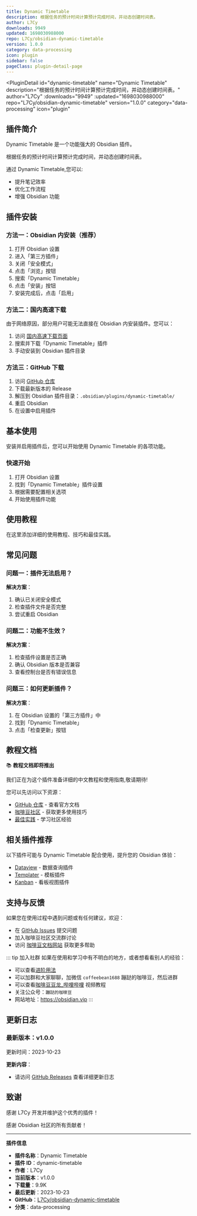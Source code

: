 ```yaml
---
title: Dynamic Timetable
description: 根据任务的预计时间计算预计完成时间，并动态创建时间表。
author: L7Cy
downloads: 9949
updated: 1698030988000
repo: L7Cy/obsidian-dynamic-timetable
version: 1.0.0
category: data-processing
icon: plugin
sidebar: false
pageClass: plugin-detail-page
---
```


<PluginDetail
  id="dynamic-timetable"
  name="Dynamic Timetable"
  description="根据任务的预计时间计算预计完成时间，并动态创建时间表。"
  author="L7Cy"
  :downloads="9949"
  :updated="1698030988000"
  repo="L7Cy/obsidian-dynamic-timetable"
  version="1.0.0"
  category="data-processing"
  icon="plugin"
>

<!-- AUTO_GENERATED_START -->
## 插件简介

Dynamic Timetable 是一个功能强大的 Obsidian 插件。

根据任务的预计时间计算预计完成时间，并动态创建时间表。

通过 Dynamic Timetable,您可以:

- 提升笔记效率
- 优化工作流程
- 增强 Obsidian 功能

<!-- AUTO_GENERATED_END -->

<!-- AUTO_GENERATED_START -->
## 插件安装

### 方法一：Obsidian 内安装（推荐）

1. 打开 Obsidian 设置
2. 进入「第三方插件」
3. 关闭「安全模式」
4. 点击「浏览」按钮
5. 搜索「Dynamic Timetable」
6. 点击「安装」按钮
7. 安装完成后，点击「启用」

### 方法二：国内高速下载

由于网络原因，部分用户可能无法直接在 Obsidian 内安装插件。您可以：

1. 访问 [国内高速下载页面](/zh/documentation/obsidian-plugins-download.html)
2. 搜索并下载「Dynamic Timetable」插件
3. 手动安装到 Obsidian 插件目录

### 方法三：GitHub 下载

1. 访问 [GitHub 仓库](https://github.com/L7Cy/obsidian-dynamic-timetable)
2. 下载最新版本的 Release
3. 解压到 Obsidian 插件目录：`.obsidian/plugins/dynamic-timetable/`
4. 重启 Obsidian
5. 在设置中启用插件

## 基本使用

安装并启用插件后，您可以开始使用 Dynamic Timetable 的各项功能。

### 快速开始

1. 打开 Obsidian 设置
2. 找到「Dynamic Timetable」插件设置
3. 根据需要配置相关选项
4. 开始使用插件功能

<!-- AUTO_GENERATED_END -->

<!-- CUSTOM_CONTENT_START:tutorial -->
## 使用教程

在这里添加详细的使用教程、技巧和最佳实践。

<!-- CUSTOM_CONTENT_END:tutorial -->

<!-- SHARED_CONTENT_START -->
## 常见问题

### 问题一：插件无法启用？

**解决方案**：
1. 确认已关闭安全模式
2. 检查插件文件是否完整
3. 尝试重启 Obsidian

### 问题二：功能不生效？

**解决方案**：
1. 检查插件设置是否正确
2. 确认 Obsidian 版本是否兼容
3. 查看控制台是否有错误信息

### 问题三：如何更新插件？

**解决方案**：
1. 在 Obsidian 设置的「第三方插件」中
2. 找到「Dynamic Timetable」
3. 点击「检查更新」按钮

## 教程文档

📚 **教程文档即将推出**

我们正在为这个插件准备详细的中文教程和使用指南,敬请期待!

您可以先访问以下资源：
- [GitHub 仓库](https://github.com/L7Cy/obsidian-dynamic-timetable) - 查看官方文档
- [咖啡豆社区](/zh/bases/) - 获取更多使用技巧
- [最佳实践](/zh/best-practices/) - 学习社区经验

## 相关插件推荐

以下插件可能与 Dynamic Timetable 配合使用，提升您的 Obsidian 体验：

- [Dataview](/zh/plugins/dataview.html) - 数据查询插件
- [Templater](/zh/plugins/templater-obsidian.html) - 模板插件
- [Kanban](/zh/plugins/obsidian-kanban.html) - 看板视图插件

## 支持与反馈

如果您在使用过程中遇到问题或有任何建议，欢迎：

- 在 [GitHub Issues](https://github.com/L7Cy/obsidian-dynamic-timetable/issues) 提交问题
- 加入咖啡豆社区交流群讨论
- 访问 [咖啡豆文档网站](https://obsidian.vip) 获取更多帮助

::: tip 加入社群
如果在使用和学习中有不明白的地方，或者想看看别人的经验：
- 可以查看[进阶用法](/zh/advanced)
- 可以加群和大家聊聊，加微信 `coffeebean1688` 蹦跶的咖啡豆，然后进群
- 可以查看[咖啡豆豆龙_哔哩哔哩](https://space.bilibili.com/618777356) 视频教程
- 关注公众号：`蹦跶的咖啡豆`
- 网站地址：https://obsidian.vip
:::
<!-- SHARED_CONTENT_END -->

<!-- AUTO_GENERATED_START -->
## 更新日志

### 最新版本：v1.0.0

更新时间：2023-10-23

**更新内容**：
- 请访问 [GitHub Releases](https://github.com/L7Cy/obsidian-dynamic-timetable/releases) 查看详细更新日志

## 致谢

感谢 L7Cy 开发并维护这个优秀的插件！

感谢 Obsidian 社区的所有贡献者！

---

**插件信息**
- **插件名称**：Dynamic Timetable
- **插件 ID**：dynamic-timetable
- **作者**：L7Cy
- **当前版本**：v1.0.0
- **下载量**：9.9K
- **最后更新**：2023-10-23
- **GitHub**：[L7Cy/obsidian-dynamic-timetable](https://github.com/L7Cy/obsidian-dynamic-timetable)
- **分类**：data-processing
<!-- AUTO_GENERATED_END -->

</PluginDetail>

